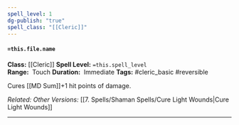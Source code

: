 ```yaml
---
spell_level: 1
dg-publish: "true"
spell_class: "[[Cleric]]"
---
```


#### `=this.file.name`

**Class:** [[Cleric]]
**Spell Level:** `=this.spell_level`  
**Range:**  Touch
**Duration:**  Immediate
**Tags:** #cleric_basic #reversible 

Cures [[MD Sum]]+1 hit points of damage.

*Related:* 
*Other Versions:* [[7. Spells/Shaman Spells/Cure Light Wounds|Cure Light Wounds]]
___

